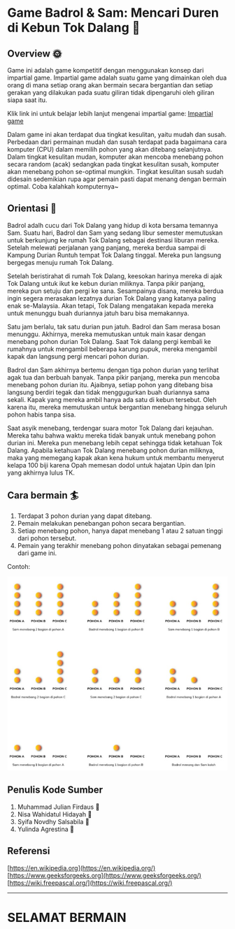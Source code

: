 # Game Badrol & Sam: Mencari Duren di Kebun Tok Dalang :deciduous_tree:
## Overview :sun_with_face:
Game ini adalah game kompetitif dengan menggunakan konsep dari impartial game. Impartial game adalah suatu game yang dimainkan oleh dua orang di mana setiap orang akan bermain secara bergantian dan setiap gerakan yang dilakukan pada suatu giliran tidak dipengaruhi oleh giliran siapa saat itu. 

Klik link ini untuk belajar lebih lanjut mengenai impartial game:
[Impartial game](https://en.wikipedia.org/wiki/Impartial_game)

Dalam game ini akan terdapat dua tingkat kesulitan, yaitu mudah dan susah. Perbedaan dari permainan mudah dan susah terdapat pada bagaimana cara komputer (CPU) dalam memilih pohon yang akan ditebang selanjutnya. Dalam tingkat kesulitan mudan, komputer akan mencoba menebang pohon secara random (acak) sedangkan pada tingkat kesulitan susah, komputer akan menebang pohon se-optimal mungkin. Tingkat kesulitan susah sudah didesain sedemikian rupa agar pemain pasti dapat menang dengan bermain optimal. Coba kalahkah komputernya~

## Orientasi :milky_way:
Badrol adalh cucu dari Tok Dalang yang hidup di kota bersama temannya Sam. Suatu hari, Badrol dan Sam yang sedang libur semester memutuskan untuk berkunjung ke rumah Tok Dalang sebagai destinasi liburan mereka. Setelah melewati perjalanan yang panjang, mereka berdua sampai di Kampung Durian Runtuh tempat Tok Dalang tinggal. Mereka pun langsung bergegas menuju rumah Tok Dalang.

Setelah beristirahat di rumah Tok Dalang, keesokan harinya mereka di ajak Tok Dalang untuk ikut ke kebun durian miliknya. Tanpa pikir panjang, mereka pun setuju dan pergi ke sana. Sesampainya disana, mereka berdua ingin segera merasakan lezatnya durian Tok Dalang yang katanya paling enak se-Malaysia. Akan tetapi, Tok Dalang mengatakan kepada mereka untuk menunggu buah duriannya jatuh baru bisa memakannya.

Satu jam berlalu, tak satu durian pun jatuh. Badrol dan Sam merasa bosan menunggu. Akhirnya, mereka memutuskan untuk main kasar dengan menebang pohon durian Tok Dalang. Saat Tok dalang pergi kembali ke rumahnya untuk mengambil beberapa karung pupuk, mereka mengambil kapak dan langsung pergi mencari pohon durian. 

Badrol dan Sam akhirnya bertemu dengan tiga pohon durian yang terlihat agak tua dan berbuah banyak. Tanpa pikir panjang, mereka pun mencoba menebang pohon durian itu. Ajaibnya, setiap pohon yang ditebang bisa langsung berdiri tegak dan tidak menggugurkan buah duriannya sama sekali. Kapak yang mereka ambil hanya ada satu di kebun tersebut. Oleh karena itu, mereka memutuskan untuk bergantian menebang hingga seluruh pohon habis tanpa sisa. 

Saat asyik menebang, terdengar suara motor Tok Dalang dari kejauhan. Mereka tahu bahwa waktu mereka tidak banyak untuk menebang pohon durian ini. Mereka pun menebang lebih cepat sehingga tidak ketahuan Tok Dalang. Apabila ketahuan Tok Dalang menebang pohon durian miliknya, maka yang memegang kapak akan kena hukum untuk membantu menyerut kelapa 100 biji karena Opah memesan dodol untuk hajatan Upin dan Ipin yang akhirnya lulus TK.

## Cara bermain :surfer:
1. Terdapat 3 pohon durian yang dapat ditebang.
2. Pemain melakukan penebangan pohon secara bergantian.
3. Setiap menebang pohon, hanya dapat menebang 1 atau 2 satuan tinggi dari pohon tersebut.
4. Pemain yang terakhir menebang pohon dinyatakan sebagai pemenang dari game ini.

Contoh:

![Prantinjau Tidak tersedia](BadrolAssets.jpeg)

## Penulis Kode Sumber
1. Muhammad Julian Firdaus :boy:
2. Nisa Wahidatul Hidayah :girl:
3. Syifa Novdhy Salsabila :girl:
4. Yulinda Agrestina :girl:

## Referensi
[https://en.wikipedia.org](https://en.wikipedia.org/)
[https://www.geeksforgeeks.org](https://www.geeksforgeeks.org/)
[https://wiki.freepascal.org/](https://wiki.freepascal.org/)

---
# **SELAMAT BERMAIN**
